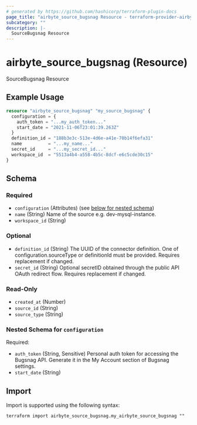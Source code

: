 ```yaml
---
# generated by https://github.com/hashicorp/terraform-plugin-docs
page_title: "airbyte_source_bugsnag Resource - terraform-provider-airbyte"
subcategory: ""
description: |-
  SourceBugsnag Resource
---
```


# airbyte_source_bugsnag (Resource)

SourceBugsnag Resource

## Example Usage

```terraform
resource "airbyte_source_bugsnag" "my_source_bugsnag" {
  configuration = {
    auth_token = "...my_auth_token..."
    start_date = "2021-11-06T23:01:39.263Z"
  }
  definition_id = "188b3e3c-513e-4d6e-a41e-70b14f6efa31"
  name          = "...my_name..."
  secret_id     = "...my_secret_id..."
  workspace_id  = "5513a4b4-a558-4b5c-8dcf-e6c5cde30c15"
}
```

<!-- schema generated by tfplugindocs -->
## Schema

### Required

- `configuration` (Attributes) (see [below for nested schema](#nestedatt--configuration))
- `name` (String) Name of the source e.g. dev-mysql-instance.
- `workspace_id` (String)

### Optional

- `definition_id` (String) The UUID of the connector definition. One of configuration.sourceType or definitionId must be provided. Requires replacement if changed.
- `secret_id` (String) Optional secretID obtained through the public API OAuth redirect flow. Requires replacement if changed.

### Read-Only

- `created_at` (Number)
- `source_id` (String)
- `source_type` (String)

<a id="nestedatt--configuration"></a>
### Nested Schema for `configuration`

Required:

- `auth_token` (String, Sensitive) Personal auth token for accessing the Bugsnag API. Generate it in the My Account section of Bugsnag settings.
- `start_date` (String)

## Import

Import is supported using the following syntax:

```shell
terraform import airbyte_source_bugsnag.my_airbyte_source_bugsnag ""
```
